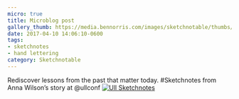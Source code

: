 ```yaml
---
micro: true
title: Microblog post
gallery_thumb: https://media.bennorris.com/images/sketchnotable/thumbs/ull-2017-sketchnotes-03.jpg
date: 2017-04-10 14:06:10-0600
tags:
- sketchnotes
- hand lettering
category: Sketchnotable
---
```


Rediscover lessons from the past that matter today. #Sketchnotes from Anna Wilson’s story at @ullconf [![Ull Sketchnotes](https://media.bennorris.com/images/sketchnotable/ull-2017/ull-2017-sketchnotes-03.jpg)](https://media.bennorris.com/images/sketchnotable/ull-2017/ull-2017-sketchnotes-03.jpg)